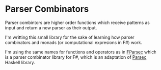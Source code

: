 Parser Combinators
==================
Parser combintors are higher order functions which receive patterns as input and return a new parser as their output.

I'm writting this small library for the sake of learning how parser combinators and monads (or computational expresions in F#) work.

I'm using the same names for functions and operators as in [FParsec](http://www.quanttec.com/fparsec/) which is a parser combinator library for F#, which is an adaptation of [Parsec](http://www.haskell.org/haskellwiki/Parsec) Haskell library.
